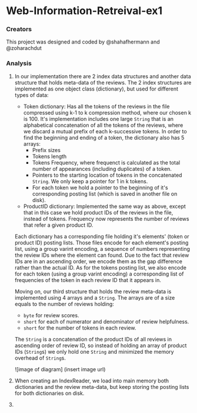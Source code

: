 # Web-Information-Retreival-ex1

### Creators
This project was designed and coded by @shahafhermann and @zoharachdut

### Analysis

1. In our implementation there are 2 index data structures and another data structure that holds meta-data of the reviews.
The 2 index structures are implemented as one object class (dictionary), but used for different types of data:
    - Token dictionary: Has all the tokens of the reviews in the file compressed using k-1 to k compression method, where our chosen k is 100.
It's implementation includes one large `String` that is an alphabetical concatenation of all the tokens of the reviews, where we discard a mutual prefix of each k-successive tokens.
In order to find the beginning and ending of a token, the dictionary also has 5 arrays:
        - Prefix sizes
        - Tokens length
        - Tokens Frequency, where frequenct is calculated as the total number of appearances (including duplicates) of a token.
        - Pointers to the starting location of tokens in the concatenated `String`. We only keep a pointer for 1 in k tokens.
        - For each token we hold a pointer to the beginning of it's corresponding posting list (which is saved in another file on disk).
    - ProductID dictionary: Implemented the same way as above, except that in this case we hold product IDs of the reviews in the file, instead of tokens.
Frequency now represents the number of reviews that refer a given product ID.

    Each dictionary has a corresponding file holding it's elements' (token or product ID) posting lists.
    Those files encode for each element's posting list, using a group varint encoding, a sequence of numbers representing the review IDs where the element can found. 
    Due to the fact that review IDs are in an ascending order, we encode them as the gap difference rather than the actual ID.
    As for the tokens posting list, we also encode for each token (using a group varint encoding) a corresponding list of frequencies of the token in each review ID that it appears in.
    
    Moving on, our third structure that holds the review meta-data is implemented using 4 arrays and a `String`.
    The arrays are of a size equals to the number of reviews holding:
    - `byte` for review scores.
    - `short` for each of numerator and denominator of review helpfulness.
    - `short` for the number of tokens in each review.
    
    The `String` is a concatenation of the product IDs of all reviews in ascending order of review ID, so instead of holding an array of product IDs (`String`s) we only hold one `String` and minimized the memory overhead of `String`s.
    
    ![image of diagram]
    (insert image url)

2. When creating an IndexReader, we load into main memory both dictionaries and the review meta-data, but keep storing the posting lists for both dictionaries on disk.

3.  